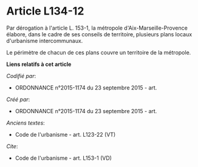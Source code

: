 # Article L134-12

Par dérogation à l'article L. 153-1, la métropole d'Aix-Marseille-Provence élabore, dans le cadre de ses conseils de
territoire, plusieurs plans locaux d'urbanisme intercommunaux. 

Le périmètre de chacun de ces plans couvre un territoire de la métropole.

**Liens relatifs à cet article**

_Codifié par_:

  - ORDONNANCE n°2015-1174 du 23 septembre 2015 - art.

_Créé par_:

  - ORDONNANCE n°2015-1174 du 23 septembre 2015 - art.

_Anciens textes_:

  - Code de l'urbanisme - art. L123-22 (VT)

_Cite_:

  - Code de l'urbanisme - art. L153-1 (VD)
